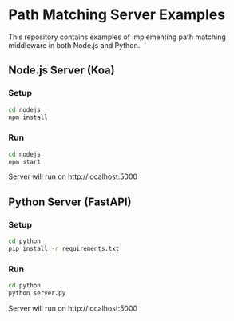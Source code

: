 # Path Matching Server Examples

This repository contains examples of implementing path matching middleware in both Node.js and Python.

## Node.js Server (Koa)

### Setup
```bash
cd nodejs
npm install
```

### Run
```bash
cd nodejs
npm start
```

Server will run on http://localhost:5000

## Python Server (FastAPI)

### Setup
```bash
cd python
pip install -r requirements.txt
```

### Run
```bash
cd python
python server.py
```

Server will run on http://localhost:5000